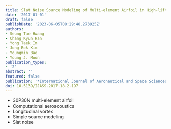 ```yaml
---
title: Slat Noise Source Modeling of Multi-element Airfoil in High-lift Configuration
date: '2017-01-01'
draft: false
publishDate: '2023-06-05T08:29:48.273925Z'
authors:
- Seung Tae Hwang
- Chang Kyun Han
- Yong Taek Im
- Jong Rok Kim
- Youngmin Bae
- Young J. Moon
publication_types:
- '2'
abstract: ''
featured: false
publication: '*International Journal of Aeronautical and Space Sciences*'
doi: 10.5139/IJASS.2017.18.2.197
---
```


- 30P30N multi-element airfoil
- Computational aeroacoustics
- Longitudinal vortex
- Simple source modeling
- Slat noise
